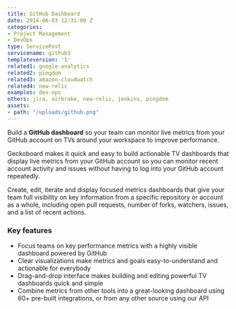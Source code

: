 ```yaml
---
title: GitHub Dashboard
date: 2014-06-03 12:31:00 Z
categories:
- Project Management
- DevOps
type: ServicePost
servicename: github3
templateversion: '1'
related1: google-analytics
related2: pingdom
related3: amazon-cloudwatch
related4: new-relic
examples: dev-ops
others: jira, airbrake, new-relic, jenkins, pingdom
assets:
- path: "/uploads/github.png"
---
```


Build a **GitHub dashboard** so your team can monitor live metrics from your GitHub account on TVs around your workspace to improve performance. 

Geckoboard makes it quick and easy to build actionable TV dashboards that display live metrics from your GitHub account so you can monitor recent account activity and issues without having to log into your GitHub account repeatedly.

Create, edit, iterate and display focused metrics dashboards that give your team full visibility on key information from a specific repository or account as a whole, including open pull requests, number of forks, watchers, issues, and a list of recent actions.

<div class="useful-resources widget-main__inner">
<h3>Key features</h3>
<ul class="resources-links">
<li><span>Focus teams on key performance metrics with a highly visible dashboard powered by GitHub</span></li>
<li><span>Clear visualizations make metrics and goals easy-to-understand and actionable for everybody</span></li>
<li><span>Drag-and-drop interface makes building and editing powerful TV dashboards quick and simple</span></li>
<li><span>Combine metrics from other tools into a great-looking dashboard using 60+ pre-built integrations, or from any other source using our API</span></li>
</ul>
</div>
